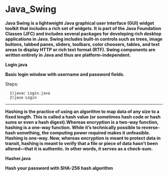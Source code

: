 # Java_Swing

**Java Swing is a lightweight Java graphical user interface (GUI) widget toolkit that includes a rich set of widgets. 
  It is part of the Java Foundation Classes (JFC) and includes several packages for developing rich desktop applications in Java. 
  Swing includes built-in controls such as trees, image buttons, tabbed panes, sliders, toolbars, color choosers, tables, and text areas to display HTTP or rich      text format (RTF). 
  Swing components are written entirely in Java and thus are platform-independent.**
  
  
 **Login.java**
  
 **Basic login window with username and password fields.**
  
 Steps:
      
      1)javac Login.java
      2)java Login

_________________________________________________________________________________________________________________________________________________________________

**Hashing is the practice of using an algorithm to map data of any size to a fixed length. This is called a hash value (or sometimes hash code or hash sums or even a hash digest).Whereas encryption is a two-way function, hashing is a one-way function. While it’s technically possible to reverse-hash something, the computing power required makes it unfeasible. Hashing is one-way.
Now, whereas encryption is meant to protect data in transit, hashing is meant to verify that a file or piece of data hasn’t been altered—that it is authentic. In other words, it serves as a check-sum.**

**Hasher.java**

**Hash your password with SHA-256 hash algorithm**





